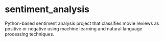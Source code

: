 # sentiment_analysis
Python-based sentiment analysis project that classifies movie reviews as positive or negative using machine learning and natural language processing techniques.
